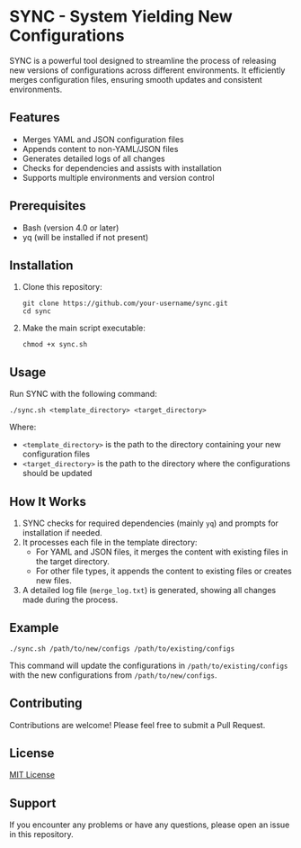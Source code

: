 # SYNC - System Yielding New Configurations

SYNC is a powerful tool designed to streamline the process of releasing new versions of configurations across different environments. It efficiently merges configuration files, ensuring smooth updates and consistent environments.

## Features

- Merges YAML and JSON configuration files
- Appends content to non-YAML/JSON files
- Generates detailed logs of all changes
- Checks for dependencies and assists with installation
- Supports multiple environments and version control

## Prerequisites

- Bash (version 4.0 or later)
- yq (will be installed if not present)

## Installation

1. Clone this repository:
   ```
   git clone https://github.com/your-username/sync.git
   cd sync
   ```

2. Make the main script executable:
   ```
   chmod +x sync.sh
   ```

## Usage

Run SYNC with the following command:

```
./sync.sh <template_directory> <target_directory>
```

Where:
- `<template_directory>` is the path to the directory containing your new configuration files
- `<target_directory>` is the path to the directory where the configurations should be updated

## How It Works

1. SYNC checks for required dependencies (mainly `yq`) and prompts for installation if needed.
2. It processes each file in the template directory:
   - For YAML and JSON files, it merges the content with existing files in the target directory.
   - For other file types, it appends the content to existing files or creates new files.
3. A detailed log file (`merge_log.txt`) is generated, showing all changes made during the process.

## Example

```
./sync.sh /path/to/new/configs /path/to/existing/configs
```

This command will update the configurations in `/path/to/existing/configs` with the new configurations from `/path/to/new/configs`.

## Contributing

Contributions are welcome! Please feel free to submit a Pull Request.

## License

[MIT License](LICENSE)

## Support

If you encounter any problems or have any questions, please open an issue in this repository.
